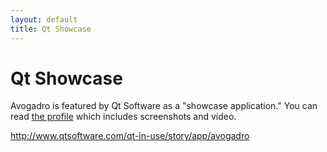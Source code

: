 ```yaml
---
layout: default
title: Qt Showcase
---
```


# Qt Showcase

Avogadro is featured by Qt Software as a "showcase application." You can read [the profile](http://www.qtsoftware.com/qt-in-use/story/app/avogadro) which includes screenshots and video.

[<http://www.qtsoftware.com/qt-in-use/story/app/avogadro>](http://www.qtsoftware.com/qt-in-use/story/app/avogadro)

